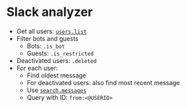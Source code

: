 # Slack analyzer

- Get all users: [`users.list`](https://api.slack.com/methods/users.list)
- Filter bots and guests
  - Bots: `.is_bot`
  - Guests: `.is_restricted`
- Deactivated users: `.deleted`
- For each user:
  - Find oldest message
  - For deactivated users: also find most recent message
  - Use [`search.messages`](https://api.slack.com/methods/search.messages)
  - Query with ID: `from:<@USERID>`
